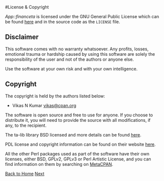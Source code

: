 #License & Copyright

_App::financeta_ is licensed under the GNU General Public License which can be
found [here](https://gnu.org/licenses/gpl.html) and in the source code as the
`LICENSE` file.

## Disclaimer

This software comes with no warranty whatsoever. Any profits, losses,
emotional trauma or hardship caused by using this software are solely the
responsibility of the user and not of the authors or anyone else.

Use the software at your own risk and with your own intelligence.

## Copyright

The copyright is held by the authors listed below:
* Vikas N Kumar <vikas@cpan.org>

The software is open source and free to use for anyone. If you choose to
distribute it, you will need to provide the source with all modifications, if
any, to the recipient.

The ta-lib library BSD licensed and more details can be found [here](http://www.talib.org/hdr_dev.html).

PDL license and copyright information can be found on their website
[here](http://pdl.perl.org/).

All the other Perl packages used as part of the software have their own
licenses, either BSD, GPLv2, GPLv3 or Perl Artistic License, and you can find
information on them by searching on [MetaCPAN](http://www.metacpan.org).

[Back to Home](./index.html) [Next](./install.html)
